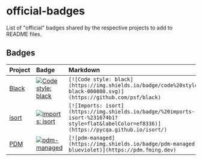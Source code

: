 # official-badges

List of "official" badges shared by the respective projects to add to README files.

## Badges

| Project                                                          | Badge                                                                                                                                     | Markdown                                                                                                                                    |
| :--------------------------------------------------------------- | :---------------------------------------------------------------------------------------------------------------------------------------- | :------------------------------------------------------------------------------------------------------------------------------------------ |
| [Black](https://black.readthedocs.io/en/stable/#show-your-style) | [![Code style: black](https://img.shields.io/badge/code%20style-black-000000.svg)](https://github.com/psf/black)                          | `[![Code style: black](https://img.shields.io/badge/code%20style-black-000000.svg)](https://github.com/psf/black)`                          |
| [isort](https://pycqa.github.io/isort/#spread-the-word)          | [![Imports: isort](https://img.shields.io/badge/%20imports-isort-%231674b1?style=flat&labelColor=ef8336)](https://pycqa.github.io/isort/) | `[![Imports: isort](https://img.shields.io/badge/%20imports-isort-%231674b1?style=flat&labelColor=ef8336)](https://pycqa.github.io/isort/)` |
| [PDM](https://github.com/pdm-project/pdm#badges)                 | [![pdm-managed](https://img.shields.io/badge/pdm-managed-blueviolet)](https://pdm.fming.dev)                                              | `[![pdm-managed](https://img.shields.io/badge/pdm-managed-blueviolet)](https://pdm.fming.dev)`                                              |
